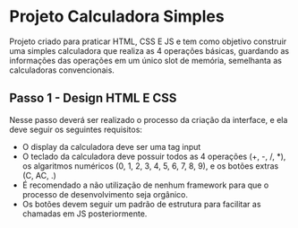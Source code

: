 # Projeto Calculadora Simples
Projeto criado para praticar HTML, CSS E JS e tem como objetivo construir uma simples calculadora que realiza as 4 operações básicas, guardando as informações das operações em um único slot de memória, semelhanta as calculadoras convencionais.

## Passo 1 - Design HTML E CSS
Nesse passo deverá ser realizado o processo da criação da interface, e ela deve seguir os seguintes requisitos:
 - O display da calculadora deve ser uma tag input
 - O teclado da calculadora deve possuir todos as 4 operações (+, -, /, *), os algaritmos numéricos (0, 1, 2, 3, 4, 5, 6, 7, 8, 9), e os botões extras (C, AC, .)
 - É recomendado a não utilização de nenhum framework para que o processo de desenvolvimento seja orgânico.
 - Os botões devem seguir um padrão de estrutura para facilitar as chamadas em JS posteriormente.